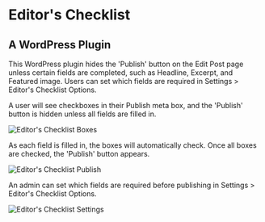 Editor's Checklist
=================

A WordPress Plugin
------------------

This WordPress plugin hides the 'Publish' button on the Edit Post page unless certain fields are completed, such as Headline, Excerpt, and Featured image. Users can set which fields are required in Settings > Editor's Checklist Options. 

A user will see checkboxes in their Publish meta box, and the 'Publish' button is hidden unless all fields are filled in.

![Editor's Checklist Boxes](http://hoppycow.files.wordpress.com/2013/10/editors-checklist-checkboxes1.png)

As each field is filled in, the boxes will automatically check. Once all boxes are checked, the 'Publish' button appears.

![Editor's Checklist Publish](http://hoppycow.files.wordpress.com/2013/10/editors-checklist-publish.png)

An admin can set which fields are required before publishing in Settings > Editor's Checklist Options. 

![Editor's Checklist Settings](http://hoppycow.files.wordpress.com/2013/10/editors-checklist-settings.png)



